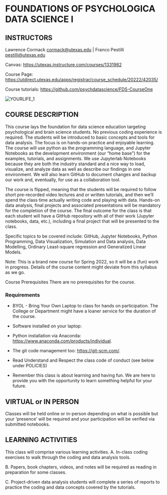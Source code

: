 # FOUNDATIONS OF PSYCHOLOGICA DATA SCIENCE I

## INSTRUCTORS 

Lawrence Cormack <cormack@utexas.edu> | Franco Pestilli <pestilli@utexas.edu>

Canvas: https://utexas.instructure.com/courses/1331982 

Course Page: https://utdirect.utexas.edu/apps/registrar/course_schedule/20222/42035/

Course tutorials: https://github.com/psychdatascience/FDS-CourseOne  

![YOURLIFE_1](https://user-images.githubusercontent.com/2119795/148829937-d3ce1680-894a-4cf2-be10-1b1d94cc1bfb.png)

## COURSE DESCRIPTION

This course lays the foundation for data science education targeting psychological and brain science students. No previous coding experience is required. The students will be introduced to basic concepts and tools for data analysis. The focus is on hands-on practice and enjoyable learning. The course will use python as the programming language, and Jupyter Notebooks as the development environment (our “home base”) for the examples, tutorials, and assignments. We use Jupyterlab Notebooks because they are both the industry standard and a nice way to load, visualize, and analyze data as well as describe our findings in one environment.  We will also learn GitHub to document changes and backup our work and, eventually, for use as a collaboration tool. 

The course is flipped, meaning that the students will be required to follow short pre-recorded video lectures and or written tutorials, and then we’ll spend the class time actually writing code and playing with data. Hands-on data analysis, final projects and associated presentations will be mandatory for the completion of the course. The final outcome for the class is that each student will have a GitHub repository with all of their work (Jupyter notebooks, data, etc.), including a final project that will be presented to the class. 

Specific topics to be covered include: GitHub, Jupyter Notebooks, Python Programming, Data Visualization, Simulation and Data analysis, Data Modelling, Ordinary Least-square regression and Generalized Linear Models. 

Note: This is a brand new course for Spring 2022, so it will be a (fun) work in progress. Details of the course content might deviate from this syllabus as we go.

Course Prerequisites There are no prerequisites for the course.

### Requirements

- BYOL - Bring Your Own Laptop to class for hands on participation. The College or Department might have a loaner service for the duration of the course.

- Software installed on your laptop:

 - Python installation via Anaconda: https://www.anaconda.com/products/individual.
 - The git code management too: https://git-scm.com/.

- Read Understand and Respect the class code of conduct (see below under POLICIES)
- Remember this class is about learning and having fun. We are here to provide you with the opportunity to learn something helpful for your future.

## VIRTUAL or IN PERSON

Classes will be held online or in-person depending on what is possible but your ‘presence’ will be required and your participation will be verified via submitted notebooks. 

## LEARNING ACTIVITIES
This class will comprise various learning activities. 
A. In-class coding exercises to walk through the coding and data analysis tools. 

B. Papers, book chapters, videos, and notes will be required as reading in preparation for some classes. 

C. Project-driven data analysis students will complete a series of reports to practice the coding and data concepts covered by the tutorials.

